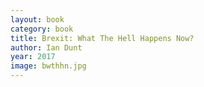 ```yaml
---
layout: book
category: book
title: Brexit: What The Hell Happens Now?
author: Ian Dunt
year: 2017
image: bwthhn.jpg
---
```

